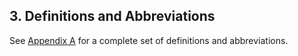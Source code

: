 <div class="breaker"></div>
<a name="sec3"></a>

## 3. Definitions and Abbreviations

See [Appendix A](https://pages.nist.gov/800-63-3/sp800-63-3.html#def-and-acr) for a complete set of definitions and abbreviations.

